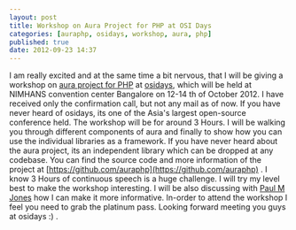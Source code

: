 ```yaml
---
layout: post
title: Workshop on Aura Project for PHP at OSI Days
categories: [auraphp, osidays, workshop, aura, php]
published: true
date: 2012-09-23 14:37
---
```

I am really excited and at the same time a bit nervous, that I will be giving a workshop on [aura project for PHP](https://github.com/auraphp) at [osidays](http://www.osidays.com/), which will be held at NIMHANS convention center Bangalore on 12-14 th of October 2012. I have received only the confirmation call, but not any mail as of now. If you have never heard of osidays, its one of the Asia's largest open-source conference held. The workshop will be for around 3 Hours. I will be walking you through different components of aura and finally to show how you can use the individual libraries as a framework. If you have never heard about the aura project, its an independent library which can be dropped at any codebase. You can find the source code and more information of the project at [https://github.com/auraphp](https://github.com/auraphp) . I know 3 Hours of continuous speech is a huge challenge. I will try my level best to make the workshop interesting. I will be also discussing with [Paul M Jones](http://paul-m-jones.com) how I can make it more informative. In-order to attend the workshop I feel you need to grab the platinum pass. Looking forward meeting you guys at osidays :) .  
